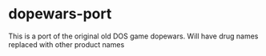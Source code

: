 # dopewars-port
This is a port of the original old DOS game dopewars. Will have drug names replaced with other product names
